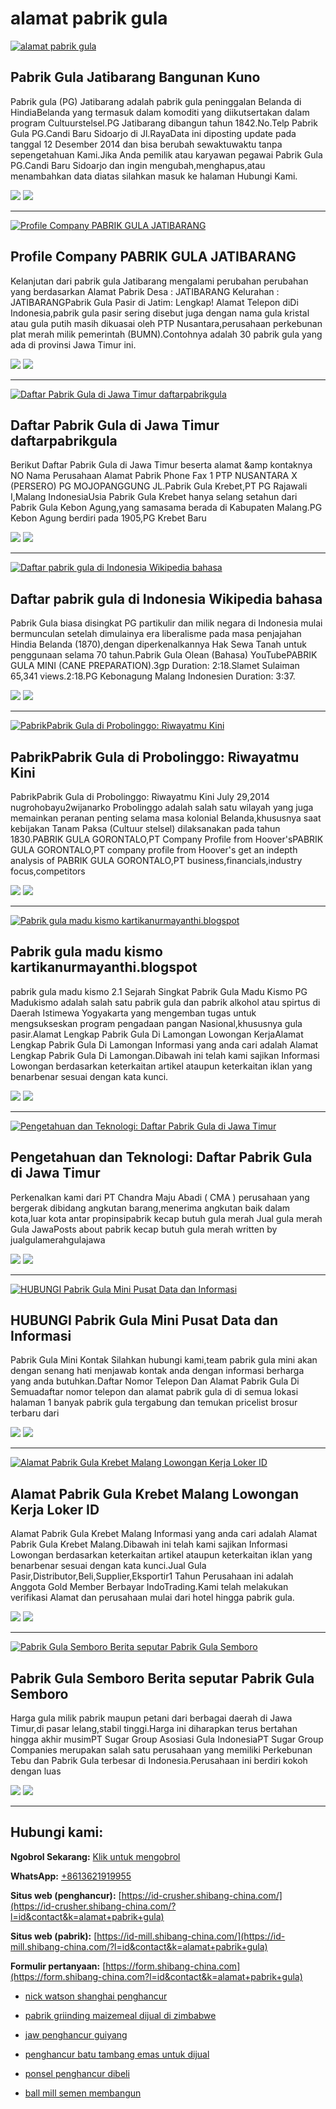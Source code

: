 # alamat pabrik gula

<a href="https://swt.shibang-china.com/?l=id&img&k=alamat+pabrik+gula" target="_blank">![alamat pabrik gula](http://static.shibang-china.com/all-800x300/780.jpg)</a>

## Pabrik Gula Jatibarang Bangunan Kuno
Pabrik gula (PG) Jatibarang adalah pabrik gula peninggalan Belanda di HindiaBelanda yang termasuk dalam komoditi yang diikutsertakan dalam program Cultuurstelsel.PG Jatibarang dibangun tahun 1842.No.Telp Pabrik Gula PG.Candi Baru Sidoarjo di Jl.RayaData ini diposting update pada tanggal 12 Desember 2014 dan bisa berubah sewaktuwaktu tanpa sepengetahuan Kami.Jika Anda pemilik atau karyawan pegawai Pabrik Gula PG.Candi Baru Sidoarjo dan ingin mengubah,menghapus,atau menambahkan data diatas silahkan masuk ke halaman Hubungi Kami.


<a href="https://whatsapp.shibangsoft.com/WhatsApp.php" target="_blank" title="WhatsApp">![](http://static.shibang-china.com/icon/whatsapp.png)</a> <a href="https://swt.shibang-china.com/?l=id&icon&k=alamat+pabrik+gula" target="_blank">![](http://static.shibang-china.com/icon/chat-id.png)</a>

---

<a href="https://swt.shibang-china.com/?l=id&img&k=alamat+pabrik+gula" target="_blank">![Profile Company PABRIK GULA JATIBARANG](http://static.shibang-china.com/all-800x300/58.jpg)</a>

## Profile Company PABRIK GULA JATIBARANG
Kelanjutan dari pabrik gula Jatibarang mengalami perubahan perubahan yang berdasarkan Alamat Pabrik Desa : JATIBARANG Kelurahan : JATIBARANGPabrik Gula Pasir di Jatim: Lengkap! Alamat Telepon diDi Indonesia,pabrik gula pasir sering disebut juga dengan nama gula kristal atau gula putih masih dikuasai oleh PTP Nusantara,perusahaan perkebunan plat merah milik pemerintah (BUMN).Contohnya adalah 30 pabrik gula yang ada di provinsi Jawa Timur ini.


<a href="https://whatsapp.shibangsoft.com/WhatsApp.php" target="_blank" title="WhatsApp">![](http://static.shibang-china.com/icon/whatsapp.png)</a> <a href="https://swt.shibang-china.com/?l=id&icon&k=alamat+pabrik+gula" target="_blank">![](http://static.shibang-china.com/icon/chat-id.png)</a>

---

<a href="https://swt.shibang-china.com/?l=id&img&k=alamat+pabrik+gula" target="_blank">![Daftar Pabrik Gula di Jawa Timur daftarpabrikgula](http://static.shibang-china.com/all-800x300/37.jpg)</a>

## Daftar Pabrik Gula di Jawa Timur daftarpabrikgula
Berikut Daftar Pabrik Gula di Jawa Timur beserta alamat &amp kontaknya NO Nama Perusahaan Alamat Pabrik Phone Fax 1 PTP NUSANTARA X (PERSERO) PG MOJOPANGGUNG JL.Pabrik Gula Krebet,PT PG Rajawali I,Malang IndonesiaUsia Pabrik Gula Krebet hanya selang setahun dari Pabrik Gula Kebon Agung,yang samasama berada di Kabupaten Malang.PG Kebon Agung berdiri pada 1905,PG Krebet Baru


<a href="https://whatsapp.shibangsoft.com/WhatsApp.php" target="_blank" title="WhatsApp">![](http://static.shibang-china.com/icon/whatsapp.png)</a> <a href="https://swt.shibang-china.com/?l=id&icon&k=alamat+pabrik+gula" target="_blank">![](http://static.shibang-china.com/icon/chat-id.png)</a>

---

<a href="https://swt.shibang-china.com/?l=id&img&k=alamat+pabrik+gula" target="_blank">![Daftar pabrik gula di Indonesia Wikipedia bahasa](http://static.shibang-china.com/all-800x300/1212.jpg)</a>

## Daftar pabrik gula di Indonesia Wikipedia bahasa
Pabrik Gula biasa disingkat PG partikulir dan milik negara di Indonesia mulai bermunculan setelah dimulainya era liberalisme pada masa penjajahan Hindia Belanda (1870),dengan diperkenalkannya Hak Sewa Tanah untuk penggunaan selama 70 tahun.Pabrik Gula Olean (Bahasa) YouTubePABRIK GULA MINI (CANE PREPARATION).3gp Duration: 2:18.Slamet Sulaiman 65,341 views.2:18.PG Kebonagung Malang Indonesien Duration: 3:37.


<a href="https://whatsapp.shibangsoft.com/WhatsApp.php" target="_blank" title="WhatsApp">![](http://static.shibang-china.com/icon/whatsapp.png)</a> <a href="https://swt.shibang-china.com/?l=id&icon&k=alamat+pabrik+gula" target="_blank">![](http://static.shibang-china.com/icon/chat-id.png)</a>

---

<a href="https://swt.shibang-china.com/?l=id&img&k=alamat+pabrik+gula" target="_blank">![PabrikPabrik Gula di Probolinggo: Riwayatmu Kini](http://static.shibang-china.com/all-800x300/28.jpg)</a>

## PabrikPabrik Gula di Probolinggo: Riwayatmu Kini
PabrikPabrik Gula di Probolinggo: Riwayatmu Kini July 29,2014 nugrohobayu2wijanarko Probolinggo adalah salah satu wilayah yang juga memainkan peranan penting selama masa kolonial Belanda,khususnya saat kebijakan Tanam Paksa (Cultuur stelsel) dilaksanakan pada tahun 1830.PABRIK GULA GORONTALO,PT Company Profile from Hoover'sPABRIK GULA GORONTALO,PT company profile from Hoover's get an indepth analysis of PABRIK GULA GORONTALO,PT business,financials,industry focus,competitors


<a href="https://whatsapp.shibangsoft.com/WhatsApp.php" target="_blank" title="WhatsApp">![](http://static.shibang-china.com/icon/whatsapp.png)</a> <a href="https://swt.shibang-china.com/?l=id&icon&k=alamat+pabrik+gula" target="_blank">![](http://static.shibang-china.com/icon/chat-id.png)</a>

---

<a href="https://swt.shibang-china.com/?l=id&img&k=alamat+pabrik+gula" target="_blank">![Pabrik gula madu kismo kartikanurmayanthi.blogspot](http://static.shibang-china.com/all-800x300/1061.jpg)</a>

## Pabrik gula madu kismo kartikanurmayanthi.blogspot
pabrik gula madu kismo 2.1 Sejarah Singkat Pabrik Gula Madu Kismo PG Madukismo adalah salah satu pabrik gula dan pabrik alkohol atau spirtus di Daerah Istimewa Yogyakarta yang mengemban tugas untuk mengsukseskan program pengadaan pangan Nasional,khususnya gula pasir.Alamat Lengkap Pabrik Gula Di Lamongan Lowongan KerjaAlamat Lengkap Pabrik Gula Di Lamongan Informasi yang anda cari adalah Alamat Lengkap Pabrik Gula Di Lamongan.Dibawah ini telah kami sajikan Informasi Lowongan berdasarkan keterkaitan artikel ataupun keterkaitan iklan yang benarbenar sesuai dengan kata kunci.


<a href="https://whatsapp.shibangsoft.com/WhatsApp.php" target="_blank" title="WhatsApp">![](http://static.shibang-china.com/icon/whatsapp.png)</a> <a href="https://swt.shibang-china.com/?l=id&icon&k=alamat+pabrik+gula" target="_blank">![](http://static.shibang-china.com/icon/chat-id.png)</a>

---

<a href="https://swt.shibang-china.com/?l=id&img&k=alamat+pabrik+gula" target="_blank">![Pengetahuan dan Teknologi: Daftar Pabrik Gula di Jawa Timur](http://static.shibang-china.com/all-800x300/682.jpg)</a>

## Pengetahuan dan Teknologi: Daftar Pabrik Gula di Jawa Timur
Perkenalkan kami dari PT Chandra Maju Abadi ( CMA ) perusahaan yang bergerak dibidang angkutan barang,menerima angkutan baik dalam kota,luar kota antar propinsipabrik kecap butuh gula merah Jual gula merah Gula JawaPosts about pabrik kecap butuh gula merah written by jualgulamerahgulajawa


<a href="https://whatsapp.shibangsoft.com/WhatsApp.php" target="_blank" title="WhatsApp">![](http://static.shibang-china.com/icon/whatsapp.png)</a> <a href="https://swt.shibang-china.com/?l=id&icon&k=alamat+pabrik+gula" target="_blank">![](http://static.shibang-china.com/icon/chat-id.png)</a>

---

<a href="https://swt.shibang-china.com/?l=id&img&k=alamat+pabrik+gula" target="_blank">![HUBUNGI Pabrik Gula Mini Pusat Data dan Informasi](http://static.shibang-china.com/all-800x300/1377.jpg)</a>

## HUBUNGI Pabrik Gula Mini Pusat Data dan Informasi
Pabrik Gula Mini Kontak Silahkan hubungi kami,team pabrik gula mini akan dengan senang hati menjawab kontak anda dengan informasi berharga yang anda butuhkan.Daftar Nomor Telepon Dan Alamat Pabrik Gula Di Semuadaftar nomor telepon dan alamat pabrik gula di di semua lokasi halaman 1 banyak pabrik gula tergabung dan temukan pricelist brosur terbaru dari


<a href="https://whatsapp.shibangsoft.com/WhatsApp.php" target="_blank" title="WhatsApp">![](http://static.shibang-china.com/icon/whatsapp.png)</a> <a href="https://swt.shibang-china.com/?l=id&icon&k=alamat+pabrik+gula" target="_blank">![](http://static.shibang-china.com/icon/chat-id.png)</a>

---

<a href="https://swt.shibang-china.com/?l=id&img&k=alamat+pabrik+gula" target="_blank">![Alamat Pabrik Gula Krebet Malang Lowongan Kerja Loker ID](http://static.shibang-china.com/all-800x300/136.jpg)</a>

## Alamat Pabrik Gula Krebet Malang Lowongan Kerja Loker ID
Alamat Pabrik Gula Krebet Malang Informasi yang anda cari adalah Alamat Pabrik Gula Krebet Malang.Dibawah ini telah kami sajikan Informasi Lowongan berdasarkan keterkaitan artikel ataupun keterkaitan iklan yang benarbenar sesuai dengan kata kunci.Jual Gula Pasir,Distributor,Beli,Supplier,Eksportir1 Tahun Perusahaan ini adalah Anggota Gold Member Berbayar IndoTrading.Kami telah melakukan verifikasi Alamat dan perusahaan mulai dari hotel hingga pabrik gula.


<a href="https://whatsapp.shibangsoft.com/WhatsApp.php" target="_blank" title="WhatsApp">![](http://static.shibang-china.com/icon/whatsapp.png)</a> <a href="https://swt.shibang-china.com/?l=id&icon&k=alamat+pabrik+gula" target="_blank">![](http://static.shibang-china.com/icon/chat-id.png)</a>

---

<a href="https://swt.shibang-china.com/?l=id&img&k=alamat+pabrik+gula" target="_blank">![Pabrik Gula Semboro Berita seputar Pabrik Gula Semboro](http://static.shibang-china.com/all-800x300/205.jpg)</a>

## Pabrik Gula Semboro Berita seputar Pabrik Gula Semboro
Harga gula milik pabrik maupun petani dari berbagai daerah di Jawa Timur,di pasar lelang,stabil tinggi.Harga ini diharapkan terus bertahan hingga akhir musimPT Sugar Group Asosiasi Gula IndonesiaPT Sugar Group Companies merupakan salah satu perusahaan yang memiliki Perkebunan Tebu dan Pabrik Gula terbesar di Indonesia.Perusahaan ini berdiri kokoh dengan luas


<a href="https://whatsapp.shibangsoft.com/WhatsApp.php" target="_blank" title="WhatsApp">![](http://static.shibang-china.com/icon/whatsapp.png)</a> <a href="https://swt.shibang-china.com/?l=id&icon&k=alamat+pabrik+gula" target="_blank">![](http://static.shibang-china.com/icon/chat-id.png)</a>

---
## Hubungi kami:

**Ngobrol Sekarang:** [Klik untuk mengobrol](https://swt.shibang-china.com?l=id&contact&k=alamat+pabrik+gula)

**WhatsApp:**  [+8613621919955](https://whatsapp.shibangsoft.com/WhatsApp.php)

**Situs web (penghancur):** [https://id-crusher.shibang-china.com/](https://id-crusher.shibang-china.com/?l=id&contact&k=alamat+pabrik+gula)

**Situs web (pabrik):** [https://id-mill.shibang-china.com/](https://id-mill.shibang-china.com/?l=id&contact&k=alamat+pabrik+gula)

**Formulir pertanyaan:** [https://form.shibang-china.com](https://form.shibang-china.com?l=id&contact&k=alamat+pabrik+gula)

* [nick watson shanghai penghancur](../35/nick%20watson%20shanghai%20penghancur.md)

* [pabrik griinding maizemeal dijual di zimbabwe](../40/pabrik%20griinding%20maizemeal%20dijual%20di%20zimbabwe.md)

* [jaw penghancur guiyang](../34/jaw%20penghancur%20guiyang.md)

* [penghancur batu tambang emas untuk dijual](../34/penghancur%20batu%20tambang%20emas%20untuk%20dijual.md)

* [ponsel penghancur dibeli](../33/ponsel%20penghancur%20dibeli.md)

* [ball mill semen membangun](../31/ball%20mill%20semen%20membangun.md)